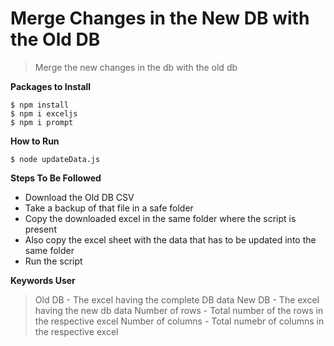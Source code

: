 # Merge Changes in the New DB with the Old DB

> Merge the new changes in the db with the old db

**Packages to Install**

```shell
$ npm install
$ npm i exceljs
$ npm i prompt
```

**How to Run**

```shell
$ node updateData.js
```

**Steps To Be Followed**

- Download the Old DB CSV
- Take a backup of that file in a safe folder
- Copy the downloaded excel in the same folder where the script is present
- Also copy the excel sheet with the data that has to be updated into the same folder
- Run the script

**Keywords User**

> Old DB - The excel having the complete DB data
> New DB - The excel having the new db data
> Number of rows - Total number of the rows in the respective excel
> Number of columns - Total numebr of columns in the respective excel
